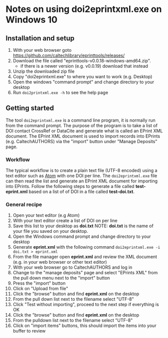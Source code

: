 
# Notes on using doi2eprintxml.exe on Windows 10

## Installation and setup

1. With your web browser goto https://github.com/caltechlibrary/eprinttools/releases/
2. Download the file called "eprinttools-v0.0.18-windows-amd64.zip".
    + if there is a newer version (e.g. v0.0.19) download that instead
3. Unzip the downloaded zip file
4. Copy "doi2eprintxml.exe" to where you want to work (e.g. Desktop)
5. Open the windows "command prompt" and change directory to your desktop
6. Run `doi2printxml.exe -h` to see the help page

## Getting started

The tool `doi2eprintxml.exe` is a command line program, it is normally
run from the command prompt. The purpose of the program is to take
a list of DOI contact CrossRef or DataCite and generate what is called
an EPrint XML document. The EPrint XML document is used to import
records into EPrints (e.g. CaltechAUTHORS) via the "import" button 
under "Manage Deposits" page.

### Workflow

The typical workflow is to create a plain text file (UTF-8 encoded)
using a text editor such as [Atom]() with one DOI per line. The
`doi2eprintxml.exe` file can then read the list and generate an 
EPrint XML document for importing into EPrints. Follow the following
steps to generate a file called **test-eprint.xml** based on a list
of of DOI in a file called **test-doi.txt**.

### General recipe

1. Open your text editor (e.g Atom)
2. With your text editor create a list of DOI on per line 
3. Save this list to your desktop as **doi.txt**
    NOTE: **doi.txt** is the name of your file you saved on your desktop.
4. Open the Windows command prompt and change directory to your desktop
5. Generate **eprint.xml** with the following command
    `doi2eprintxml.exe -i doi.txt > eprint.xml`
6. From the file manager open **eprint.xml** and review the XML document (e.g. in your web browser or other text editor)
7. With your web browser go to CaltechAUTHORS and log in
8. Change to the "manage deposits" page and select "EPrints XML" from the pull down menu next to the "import" button
9. Press the "import" button
10. Click on "Upload from file"
11. Click the "browse" button and find **eprint.xml** on the desktop
12. From the pull down list next to the filename select "UTF-8"
13. Click "Test without importing", proceed to the next step if everything is OK
14. Click the "browse" button and find **eprint.xml** on the desktop
15. From the pulldown list next to the filename select "UTF-8"
16. Click on "import items" buttons, this should import the items into your buffer to review

